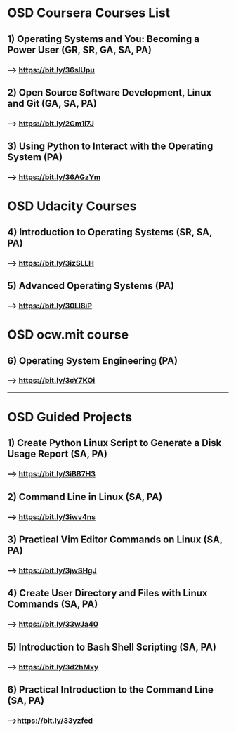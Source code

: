# OSD Coursera Courses List
## 1) Operating Systems and You: Becoming a Power User **(GR, SR, GA, SA, PA)**
###         --> https://bit.ly/36slUpu
## 2) Open Source Software Development, Linux and Git **(GA, SA, PA)**
###        --> https://bit.ly/2Gm1i7J
## 3) Using Python to Interact with the Operating System **(PA)**
###        --> https://bit.ly/36AGzYm

# OSD Udacity Courses

## 4) Introduction to Operating Systems **(SR, SA, PA)**
###        --> https://bit.ly/3izSLLH
## 5) Advanced Operating Systems **(PA)**
###        --> https://bit.ly/30LI8iP

# OSD ocw.mit course

## 6) Operating System Engineering **(PA)**
###       --> https://bit.ly/3cY7KOi
___________________________________________________________________________________________________________________________________________________________________________________
# OSD Guided Projects

## 1) Create Python Linux Script to Generate a Disk Usage Report **(SA, PA)**
###           --> https://bit.ly/3iBB7H3
## 2) Command Line in Linux **(SA, PA)**
###           --> https://bit.ly/3iwv4ns
## 3) Practical Vim Editor Commands on Linux **(SA, PA)**
###           --> https://bit.ly/3jwSHgJ
## 4) Create User Directory and Files with Linux Commands **(SA, PA)**
###           --> https://bit.ly/33wJa40
## 5) Introduction to Bash Shell Scripting **(SA, PA)**
###           --> https://bit.ly/3d2hMxy
## 6) Practical Introduction to the Command Line **(SA, PA)**
###            -->https://bit.ly/33yzfed
